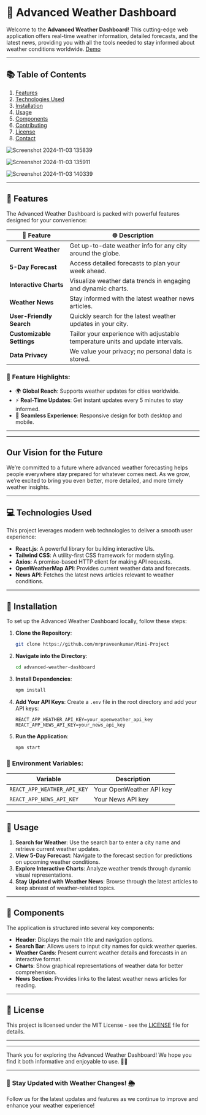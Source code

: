 # 🌌 **Advanced Weather Dashboard**

Welcome to the **Advanced Weather Dashboard**! This cutting-edge web application offers real-time weather information, detailed forecasts, and the latest news, providing you with all the tools needed to stay informed about weather conditions worldwide. 
[Demo](https://advanced-weather-five.vercel.app/)

---

## 📚 **Table of Contents**

1. [Features](#features)
2. [Technologies Used](#technologies-used)
3. [Installation](#installation)
4. [Usage](#usage)
5. [Components](#components)
6. [Contributing](#contributing)
7. [License](#license)
8. [Contact](#contact)


![Screenshot 2024-11-03 135839](https://github.com/user-attachments/assets/22317365-55e5-4011-9cf9-341364966ddf)


![Screenshot 2024-11-03 135911](https://github.com/user-attachments/assets/53aa5304-868a-44bb-875b-d38bfe41506c)



![Screenshot 2024-11-03 140339](https://github.com/user-attachments/assets/42908b34-08ac-4058-9ac8-1f1fcd160617)




---

## 🌟 **Features**

The Advanced Weather Dashboard is packed with powerful features designed for your convenience:

| 🌈 Feature                  | 🌐 Description                                                  |
|-----------------------------|--------------------------------------------------------------|
| **Current Weather**         | Get up-to-date weather info for any city around the globe.  |
| **5-Day Forecast**          | Access detailed forecasts to plan your week ahead.           |
| **Interactive Charts**      | Visualize weather data trends in engaging and dynamic charts. |
| **Weather News**            | Stay informed with the latest weather news articles.         |
| **User-Friendly Search**    | Quickly search for the latest weather updates in your city.  |
| **Customizable Settings**    | Tailor your experience with adjustable temperature units and update intervals. |
| **Data Privacy**            | We value your privacy; no personal data is stored.           |

### 🧭 **Feature Highlights:**

- 🌍 **Global Reach**: Supports weather updates for cities worldwide.
- ⚡ **Real-Time Updates**: Get instant updates every 5 minutes to stay informed.
- 🔄 **Seamless Experience**: Responsive design for both desktop and mobile.

---


---

## Our Vision for the Future
We’re committed to a future where advanced weather forecasting helps people everywhere stay prepared for whatever comes next. As we grow, we’re excited to bring you even better, more detailed, and more timely weather insights.

---

## 💻 **Technologies Used**

This project leverages modern web technologies to deliver a smooth user experience:

- **React.js**: A powerful library for building interactive UIs.
- **Tailwind CSS**: A utility-first CSS framework for modern styling.
- **Axios**: A promise-based HTTP client for making API requests.
- **OpenWeatherMap API**: Provides current weather data and forecasts.
- **News API**: Fetches the latest news articles relevant to weather conditions.

---

## 🚀 **Installation**

To set up the Advanced Weather Dashboard locally, follow these steps:

1. **Clone the Repository**:
   ```bash
   git clone https://github.com/mrpraveenkumar/Mini-Project
   ```

2. **Navigate into the Directory**:
   ```bash
   cd advanced-weather-dashboard
   ```

3. **Install Dependencies**:
   ```bash
   npm install
   ```

4. **Add Your API Keys**:
   Create a `.env` file in the root directory and add your API keys:
   ```plaintext
   REACT_APP_WEATHER_API_KEY=your_openweather_api_key
   REACT_APP_NEWS_API_KEY=your_news_api_key
   ```

5. **Run the Application**:
   ```bash
   npm start
   ```

### 🔑 **Environment Variables**:

| Variable                       | Description                           |
|--------------------------------|---------------------------------------|
| `REACT_APP_WEATHER_API_KEY`    | Your OpenWeather API key              |
| `REACT_APP_NEWS_API_KEY`       | Your News API key                     |

---

## 📖 **Usage**

1. **Search for Weather**: Use the search bar to enter a city name and retrieve current weather updates.
2. **View 5-Day Forecast**: Navigate to the forecast section for predictions on upcoming weather conditions.
3. **Explore Interactive Charts**: Analyze weather trends through dynamic visual representations.
4. **Stay Updated with Weather News**: Browse through the latest articles to keep abreast of weather-related topics.

---

## 🧩 **Components**

The application is structured into several key components:

- **Header**: Displays the main title and navigation options.
- **Search Bar**: Allows users to input city names for quick weather queries.
- **Weather Cards**: Present current weather details and forecasts in an interactive format.
- **Charts**: Show graphical representations of weather data for better comprehension.
- **News Section**: Provides links to the latest weather news articles for reading.

---

## 📜 **License**

This project is licensed under the MIT License - see the [LICENSE](LICENSE) file for details.

---

---

Thank you for exploring the Advanced Weather Dashboard! We hope you find it both informative and enjoyable to use. 🌈✨ 

---

### 📅 **Stay Updated with Weather Changes!** 🌦️

Follow us for the latest updates and features as we continue to improve and enhance your weather experience!

